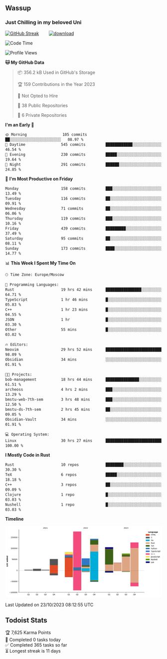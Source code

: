## Wassup 
### Just Chilling in my beloved Uni 

<!--
-->

[![GitHub Streak](http://github-readme-streak-stats.herokuapp.com?user=archeoss&theme=shades-of-purple&hide_border=true&date_format=j%20M%5B%20Y%5D)](https://git.io/streak-stats)&nbsp;&nbsp;&nbsp;&nbsp;&nbsp;&nbsp;&nbsp;&nbsp;[![download](https://user-images.githubusercontent.com/68448737/147796309-d8b65b1d-4dde-40d9-b03a-2b42aaa6cd43.jpeg)
](http://bmstu.ru/)

<!--START_SECTION:waka-->
![Code Time](http://img.shields.io/badge/Code%20Time-1%2C944%20hrs%2024%20mins-blue)

![Profile Views](http://img.shields.io/badge/Profile%20Views-0-blue)

**🐱 My GitHub Data** 

> 📦 356.2 kB Used in GitHub's Storage 
 > 
> 🏆 159 Contributions in the Year 2023
 > 
> 🚫 Not Opted to Hire
 > 
> 📜 38 Public Repositories 
 > 
> 🔑 6 Private Repositories 
 > 
**I'm an Early 🐤** 

```text
🌞 Morning                105 commits         ██░░░░░░░░░░░░░░░░░░░░░░░   08.97 % 
🌆 Daytime                545 commits         ████████████░░░░░░░░░░░░░   46.54 % 
🌃 Evening                230 commits         █████░░░░░░░░░░░░░░░░░░░░   19.64 % 
🌙 Night                  291 commits         ██████░░░░░░░░░░░░░░░░░░░   24.85 % 
```
📅 **I'm Most Productive on Friday** 

```text
Monday                   158 commits         ███░░░░░░░░░░░░░░░░░░░░░░   13.49 % 
Tuesday                  116 commits         ██░░░░░░░░░░░░░░░░░░░░░░░   09.91 % 
Wednesday                71 commits          ██░░░░░░░░░░░░░░░░░░░░░░░   06.06 % 
Thursday                 119 commits         ███░░░░░░░░░░░░░░░░░░░░░░   10.16 % 
Friday                   439 commits         █████████░░░░░░░░░░░░░░░░   37.49 % 
Saturday                 95 commits          ██░░░░░░░░░░░░░░░░░░░░░░░   08.11 % 
Sunday                   173 commits         ████░░░░░░░░░░░░░░░░░░░░░   14.77 % 
```


📊 **This Week I Spent My Time On** 

```text
🕑︎ Time Zone: Europe/Moscow

💬 Programming Languages: 
Rust                     19 hrs 42 mins      ████████████████░░░░░░░░░   64.71 % 
TypeScript               1 hr 46 mins        █░░░░░░░░░░░░░░░░░░░░░░░░   05.83 % 
C++                      1 hr 23 mins        █░░░░░░░░░░░░░░░░░░░░░░░░   04.55 % 
JSON                     1 hr                █░░░░░░░░░░░░░░░░░░░░░░░░   03.30 % 
Other                    55 mins             █░░░░░░░░░░░░░░░░░░░░░░░░   03.02 % 

🔥 Editors: 
Neovim                   29 hrs 52 mins      █████████████████████████   98.09 % 
Obsidian                 34 mins             ░░░░░░░░░░░░░░░░░░░░░░░░░   01.91 % 

🐱‍💻 Projects: 
bob-management           18 hrs 44 mins      ███████████████░░░░░░░░░░   61.51 % 
archeoss                 4 hrs 2 mins        ███░░░░░░░░░░░░░░░░░░░░░░   13.29 % 
bmstu-web-7th-sem        3 hrs 48 mins       ███░░░░░░░░░░░░░░░░░░░░░░   12.50 % 
bmstu-ds-7th-sem         2 hrs 45 mins       ██░░░░░░░░░░░░░░░░░░░░░░░   09.05 % 
Obsidian-Vault           34 mins             ░░░░░░░░░░░░░░░░░░░░░░░░░   01.91 % 

💻 Operating System: 
Linux                    30 hrs 27 mins      █████████████████████████   100.00 % 
```

**I Mostly Code in Rust** 

```text
Rust                     10 repos            ████████░░░░░░░░░░░░░░░░░   30.30 % 
TeX                      6 repos             █████░░░░░░░░░░░░░░░░░░░░   18.18 % 
C++                      3 repos             ██░░░░░░░░░░░░░░░░░░░░░░░   09.09 % 
Clojure                  1 repo              █░░░░░░░░░░░░░░░░░░░░░░░░   03.03 % 
Nushell                  1 repo              █░░░░░░░░░░░░░░░░░░░░░░░░   03.03 % 
```



**Timeline**

![Lines of Code chart](https://raw.githubusercontent.com/archeoss/archeoss/master/assets/bar_graph.png)


 Last Updated on 23/10/2023 08:12:55 UTC
<!--END_SECTION:waka-->

## Todoist Stats

<!-- TODO-IST:START -->
🏆  7,625 Karma Points           
🌸  Completed 0 tasks today           
✅  Completed 365 tasks so far           
⏳  Longest streak is 11 days
<!-- TODO-IST:END -->
